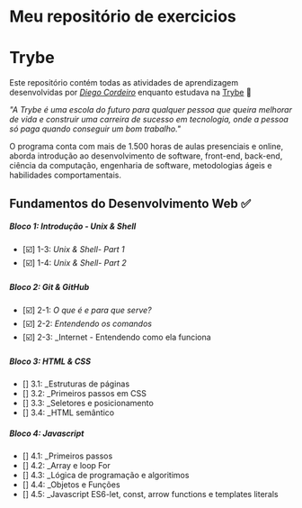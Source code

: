 # Meu repositório de exercicios
# Trybe

Este repositório contém todas as atividades de aprendizagem desenvolvidas por _[Diego Cordeiro](linkedin.com/in/diego-cordeiro-14b623252/)_ enquanto estudava na [Trybe](https://www.betrybe.com/) :rocket:

_"A Trybe é uma escola do futuro para qualquer pessoa que queira melhorar de vida e construir uma carreira de sucesso em tecnologia, onde a pessoa só paga quando conseguir um bom trabalho."_

O programa conta com mais de 1.500 horas de aulas presenciais e online, aborda introdução ao desenvolvimento de software, front-end, back-end, ciência da computação, engenharia de software, metodologias ágeis e habilidades comportamentais.

## Fundamentos do Desenvolvimento Web :white_check_mark:

##### Bloco 1: Introdução - Unix & Shell

- [☑️] 1-3: _Unix & Shell- Part 1_
- [☑️] 1-4: _Unix & Shell- Part 2_

##### Bloco 2: Git & GitHub

- [☑️] 2-1: _O que é e para que serve?_
- [☑️] 2-2: _Entendendo os comandos_
- [☑️] 2-3: _Internet - Entendendo como ela funciona

##### Bloco 3: HTML & CSS

- [] 3.1: _Estruturas de páginas
- [] 3.2: _Primeiros passos em CSS
- [] 3.3: _Seletores e posicionamento
- [] 3.4: _HTML semântico

##### Bloco 4: Javascript

- [] 4.1: _Primeiros passos
- [] 4.2: _Array e loop For
- [] 4.3: _Lógica de programação e algoritimos
- [] 4.4: _Objetos e Funções
- [] 4.5: _Javascript ES6-let, const, arrow functions e templates literals
